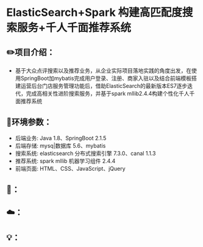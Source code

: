 # ElasticSearch+Spark  构建高匹配度搜索服务+千人千面推荐系统
## ✏️项目介绍：
- 基于大众点评搜索以及推荐业务，从企业实际项目落地实践的角度出发，在使用SpringBoot加mybatis完成用户登录、注册、商家入驻以及结合前端模板搭建运营后台门店服务管理功能后，借助ElasticSearch的最新版本ES7逐步迭代，完成高相关性进阶搜索服务，并基于spark mllib2.4.4构建个性化千人千面推荐系统
## 🔧环境参数：
- 后端业务: Java 1.8、SpringBoot 2.1.5
- 后端存储: mysq|数据库 5.6、mybatis
- 搜索系统: elasticsearch 分布式搜索引擎 7.3.0、canal 1.1.3
- 推荐系统: spark mllib 机器学习组件 2.4.4
- 前端页面: HTML、CSS、JavaScript、jQuery
## 🎨：
## ☁️：
## 💡：

